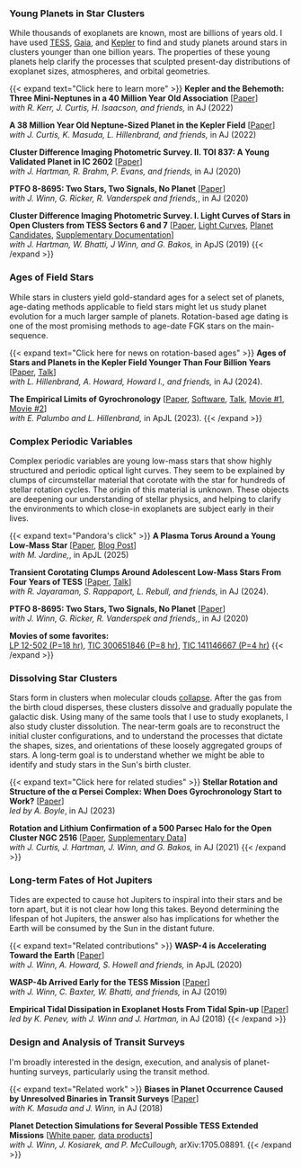 ### Young Planets in Star Clusters

While thousands of exoplanets are known, most are billions of years old.  I
have used
[TESS](https://en.wikipedia.org/wiki/Transiting_Exoplanet_Survey_Satellite),
[Gaia](https://en.wikipedia.org/wiki/Gaia_(spacecraft)), and
[Kepler](https://en.wikipedia.org/wiki/Kepler_space_telescope) to find and
study planets around stars in clusters younger than one billion years.  The
properties of these young planets help clarify the processes that sculpted
present-day distributions of exoplanet sizes, atmospheres, and orbital
geometries.

{{< expand text="Click here to learn more" >}}
**Kepler and the Behemoth: Three Mini-Neptunes in a 40 Million Year Old Association**
[[Paper](https://ui.adsabs.harvard.edu/abs/2022AJ....164..215B/abstract)]  
_with R. Kerr, J. Curtis, H. Isaacson, and friends,_ in AJ (2022)

**A 38 Million Year Old Neptune-Sized Planet in the Kepler Field**
[[Paper](https://ui.adsabs.harvard.edu/abs/2022AJ....163..121B/abstract)]  
_with J. Curtis, K. Masuda, L. Hillenbrand, and friends,_ in AJ (2022)

**Cluster Difference Imaging Photometric Survey. II. TOI 837: A Young Validated
  Planet in IC 2602** [[Paper](https://ui.adsabs.harvard.edu/abs/2020AJ....160..239B/abstract)]  
_with J. Hartman, R. Brahm, P. Evans, and friends,_ in AJ (2020)

**PTFO 8-8695: Two Stars, Two Signals, No Planet**
[[Paper](https://ui.adsabs.harvard.edu/abs/2020AJ....160...86B/abstract)]  
_with J. Winn, G. Ricker, R. Vanderspek and friends,_, in AJ (2020)

**Cluster Difference Imaging Photometric Survey. I. Light Curves of Stars in
  Open Clusters from TESS Sectors 6 and 7**
[[Paper](https://ui.adsabs.harvard.edu/abs/2019ApJS..245...13B/abstract),
  [Light Curves](http://archive.stsci.edu/hlsp/cdips),
  [Planet Candidates](https://exofop.ipac.caltech.edu/tess/view_ctoi.php),
  [Supplementary Documentation](http://lgbouma.com/notes/)]   
_with J. Hartman, W. Bhatti, J Winn, and G. Bakos,_ in ApJS (2019)
{{< /expand >}}

### Ages of Field Stars

While stars in clusters yield gold-standard ages for a select set of planets,
age-dating methods applicable to field stars might let us study planet
evolution for a much larger sample of planets.  Rotation-based age
dating is one of the most promising methods to age-date FGK
stars on the main-sequence.

{{< expand text="Click here for news on rotation-based ages" >}}
**Ages of Stars and Planets in the Kepler Field Younger Than Four Billion Years**
[[Paper](https://ui.adsabs.harvard.edu/abs/2024ApJ...976..234B/abstract), [Talk](https://youtu.be/zcp2XkXUkXo?si=cCderVTNjkztx1_o)]   
_with L. Hillenbrand, A. Howard, Howard I., and friends,_ in AJ (2024).

**The Empirical Limits of Gyrochronology**
[[Paper](https://ui.adsabs.harvard.edu/abs/2023ApJ...947L...3B/abstract), [Software](https://github.com/lgbouma/gyro-interp), [Talk](https://www.youtube.com/watch?v=WvRwwsRhOF4&list=PL7nnDaJImp28LhxIkCjQmUesklQ-PKdP5&index=2&t=37s), [Movie #1](/movies/prot_teff_model_data.gif), [Movie #2](/movies/model_prot_vs_teff.mp4)]  
_with E. Palumbo and L. Hillenbrand,_ in ApJL (2023).
{{< /expand >}}


### Complex Periodic Variables

Complex periodic variables are young low-mass stars that show highly
structured and periodic optical light curves.  They seem to be
explained by clumps of circumstellar material that corotate with the
star for hundreds of stellar rotation cycles.   The origin of
this material is unknown.  These objects are deepening
our understanding of stellar physics, and helping to clarify the 
environments to which close-in exoplanets are subject early in their lives.

{{< expand text="Pandora's click" >}}
**A Plasma Torus Around a Young Low-Mass Star**
[[Paper](https://ui.adsabs.harvard.edu/abs/2025arXiv250609116B/abstract), [Blog Post](/posts/2025/07/qa-a-plasma-torus-around-a-young-low-mass-star/)]  
_with M. Jardine,_, in ApJL (2025)

**Transient Corotating Clumps Around Adolescent Low-Mass Stars From Four Years
of TESS**
[[Paper](https://ui.adsabs.harvard.edu/abs/2024AJ....167...38B/abstract), [Talk](https://www.youtube.com/watch?v=oz31kMuVd58)]  
_with R. Jayaraman, S. Rappaport, L. Rebull, and friends,_ in AJ (2024).

**PTFO 8-8695: Two Stars, Two Signals, No Planet**
[[Paper](https://ui.adsabs.harvard.edu/abs/2020AJ....160...86B/abstract)]  
_with J. Winn, G. Ricker, R. Vanderspek and friends,_, in AJ (2020)

**Movies of some favorites:**  
[LP 12-502 (P=18 hr)](/movies/LP_12-502_20250218.mp4), [TIC 300651846 (P=8 hr)](/movies/TIC300651846_20250217.mp4), [TIC 141146667 (P=4 hr)](/movies/TIC141146667_20250116.mp4)
{{< /expand >}}


### Dissolving Star Clusters

Stars form in clusters when molecular clouds
[collapse](https://youtu.be/3z9ZKAkbMhY?t=5).  After the gas from the birth
cloud disperses, these clusters dissolve and gradually populate the galactic
disk.  Using many of the same tools that I use
to study exoplanets, I also study cluster dissolution.  The near-term goals are
to reconstruct the initial cluster configurations, and to understand the
processes that dictate the shapes, sizes, and orientations of these loosely
aggregated groups of stars.  A long-term goal is to understand whether we
might be able to identify and study stars in the Sun's birth cluster.

{{< expand text="Click here for related studies" >}}
**Stellar Rotation and Structure of the α Persei Complex: When Does Gyrochronology Start to Work?**
[[Paper](https://ui.adsabs.harvard.edu/abs/2023AJ....166...14B/abstract)]  
_led by A. Boyle_, in AJ (2023)

**Rotation and Lithium Confirmation of a 500 Parsec Halo for the Open Cluster NGC 2516**
[[Paper](https://ui.adsabs.harvard.edu/abs/2021arXiv210708050B/abstract), [Supplementary Data](http://lgbouma.com/notes/)]  
_with J. Curtis, J. Hartman, J. Winn, and G. Bakos,_ in AJ (2021)
{{< /expand >}}


### Long-term Fates of Hot Jupiters

Tides are expected to cause hot Jupiters to inspiral into their stars and be
torn apart, but it is not clear how long this takes.  Beyond determining the
lifespan of hot Jupiters, the answer also has implications for whether the
Earth will be consumed by the Sun in the distant future.

{{< expand text="Related contributions" >}}
**WASP-4 is Accelerating Toward the Earth**
[[Paper](https://ui.adsabs.harvard.edu/abs/2020ApJ...893L..29B/abstract)]   
_with J. Winn, A. Howard, S. Howell and friends,_ in ApJL (2020)

**WASP-4b Arrived Early for the TESS Mission**
[[Paper](https://ui.adsabs.harvard.edu/abs/2019AJ....157..217B/abstract)]    
_with J. Winn, C. Baxter, W. Bhatti, and friends,_ in AJ (2019)

**Empirical Tidal Dissipation in Exoplanet Hosts From Tidal Spin-up**
[[Paper](https://ui.adsabs.harvard.edu/abs/2018AJ....155..165P/abstract)]  
_led by K. Penev, with J. Winn and J. Hartman,_ in AJ (2018)
{{< /expand >}}

 
### Design and Analysis of Transit Surveys

I'm broadly interested in the design, execution, and analysis of planet-hunting
surveys, particularly using the transit method.

{{< expand text="Related work" >}}
**Biases in Planet Occurrence Caused by Unresolved Binaries in Transit
Surveys**
[[Paper](https://ui.adsabs.harvard.edu/abs/2018AJ....155..244B/abstract)]   
_with K. Masuda and J. Winn,_ in AJ (2018)

**Planet Detection Simulations for Several Possible TESS Extended Missions**
[[White paper](https://ui.adsabs.harvard.edu/abs/2017arXiv170508891B/abstract),
  [data products](https://scholar.princeton.edu/jwinn/extended-mission-simulations)]    
_with J. Winn, J. Kosiarek, and P. McCullough,_ arXiv:1705.08891.
{{< /expand >}}
